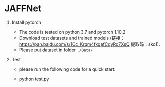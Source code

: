 # JAFFNet

1. Install pytorch 

   - The code is tested on python 3.7 and pytorch 1.10.2
   - Download test datasets and trained models (链接：https://pan.baidu.com/s/1Cc_Krqm4fxgefCdyRo7XsQ 
提取码：sko1).
   - Please put dataset in folder `./Data/`

3. Test

   - please run the following code for a quick start:

   - python test.py
